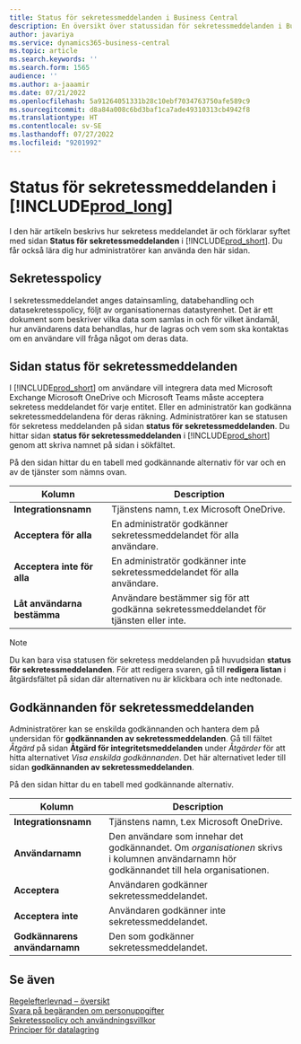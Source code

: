 ```yaml
---
title: Status för sekretessmeddelanden i Business Central
description: En översikt över statussidan för sekretessmeddelanden i Business Central
author: javariya
ms.service: dynamics365-business-central
ms.topic: article
ms.search.keywords: ''
ms.search.form: 1565
audience: ''
ms.author: a-jaaamir
ms.date: 07/21/2022
ms.openlocfilehash: 5a91264051331b28c10ebf7034763750afe589c9
ms.sourcegitcommit: d8a84a008c6bd3baf1ca7ade49310313cb4942f8
ms.translationtype: HT
ms.contentlocale: sv-SE
ms.lasthandoff: 07/27/2022
ms.locfileid: "9201992"
---
```

# <a name="privacy-notices-status-in-prod_long"></a>Status för sekretessmeddelanden i [!INCLUDE[prod_long](includes/prod_long.md)]

I den här artikeln beskrivs hur sekretess meddelandet är och förklarar syftet med sidan **Status för sekretessmeddelanden** i [!INCLUDE[prod_short](includes/prod_short.md)]. Du får också lära dig hur administratörer kan använda den här sidan.

## <a name="privacy-notice"></a>Sekretesspolicy

I sekretessmeddelandet anges datainsamling, databehandling och datasekretesspolicy, följt av organisationernas datastyrenhet. Det är ett dokument som beskriver vilka data som samlas in och för vilket ändamål, hur användarens data behandlas, hur de lagras och vem som ska kontaktas om en användare vill fråga något om deras data. 

## <a name="privacy-notices-status-page"></a>Sidan status för sekretessmeddelanden

I [!INCLUDE[prod_short](includes/prod_short.md)] om användare vill integrera data med Microsoft Exchange Microsoft OneDrive och Microsoft Teams måste acceptera sekretess meddelandet för varje entitet. Eller en administratör kan godkänna sekretessmeddelandena för deras räkning. Administratörer kan se statusen för sekretess meddelanden på sidan **status för sekretessmeddelanden**. Du hittar sidan **status för sekretessmeddelanden** i [!INCLUDE[prod_short](includes/prod_short.md)] genom att skriva namnet på sidan i sökfältet.  

På den sidan hittar du en tabell med godkännande alternativ för var och en av de tjänster som nämns ovan. 

| Kolumn | Description |
| ----------- | ----------- | 
| **Integrationsnamn** | Tjänstens namn, t.ex Microsoft OneDrive. |
| **Acceptera för alla** | En administratör godkänner sekretessmeddelandet för alla användare. |
| **Acceptera inte för alla** | En administratör godkänner inte sekretessmeddelandet för alla användare. |
| **Låt användarna bestämma** | Användare bestämmer sig för att godkänna sekretessmeddelandet för tjänsten eller inte. |

> [!NOTE]
> Du kan bara visa statusen för sekretess meddelanden på huvudsidan **status för sekretessmeddelanden**. För att redigera svaren, gå till **redigera listan** i åtgärdsfältet på sidan där alternativen nu är klickbara och inte nedtonade.

## <a name="privacy-notice-approvals"></a>Godkännanden för sekretessmeddelanden

Administratörer kan se enskilda godkännanden och hantera dem på undersidan för **godkännanden av sekretessmeddelanden**. Gå till fältet *Åtgärd* på sidan **Åtgärd för integritetsmeddelanden** under *Åtgärder* för att hitta alternativet *Visa enskilda godkännanden*. Det här alternativet leder till sidan **godkännanden av sekretessmeddelanden**.<br>

På den sidan hittar du en tabell med godkännande alternativ. 

| Kolumn | Description |
| ----------- | ----------- | 
| **Integrationsnamn** | Tjänstens namn, t.ex Microsoft OneDrive. |
| **Användarnamn** | Den användare som innehar det godkännandet. Om *organisationen* skrivs i kolumnen användarnamn hör godkännandet till hela organisationen. 
| **Acceptera** | Användaren godkänner sekretessmeddelandet. |
| **Acceptera inte** | Användaren godkänner inte sekretessmeddelandet. |
| **Godkännarens användarnamn** | Den som godkänner sekretessmeddelandet. |

## <a name="see-also"></a>Se även

[Regelefterlevnad – översikt](/dynamics365/business-central/compliance/compliance-overview)  
[Svara på begäranden om personuppgifter](/dynamics365/business-central/admin-responding-to-requests-about-personal-data)  
[Sekretesspolicy och användningsvillkor](/dynamics365/business-central/dev-itpro/developer/readiness/readiness-checklist-i-privacypolicy-termsofuse)  
[Principer för datalagring](/dynamics365-release-plan/2020wave2/smb/dynamics365-business-central/define-retention-policies) 

